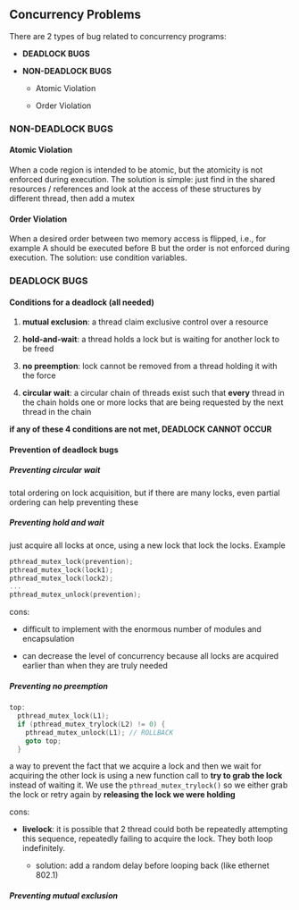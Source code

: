 ## Concurrency Problems

There are 2 types of bug related to concurrency programs:

- **DEADLOCK BUGS**

- **NON-DEADLOCK BUGS**
  
  - Atomic Violation
  
  - Order Violation

### NON-DEADLOCK BUGS

#### Atomic Violation

When a code region is intended to be atomic, but the atomicity is not enforced during execution. The solution is simple: just find in the shared resources / references and look at the access of these structures by different thread, then add a mutex

#### Order Violation

When a desired order between two memory access is flipped, i.e., for example A should be executed before B but the order is not enforced during execution. The solution: use condition variables.

### DEADLOCK BUGS

#### Conditions for a deadlock (all needed)

1. **mutual exclusion**: a thread claim exclusive control over a resource

2. **hold-and-wait**: a thread holds a lock but is waiting for another lock to be freed

3. **no preemption**: lock cannot be removed from a thread holding it with the force

4. **circular wait**: a circular chain of threads exist such that **every** thread in the chain holds one or more locks that are being requested by the next thread in the chain

**if any of these 4 conditions are not met, DEADLOCK CANNOT OCCUR**

#### Prevention of deadlock bugs

##### Preventing circular wait

total ordering on lock acquisition, but if there are many locks, even partial ordering can help preventing these

##### Preventing hold and wait

just acquire all locks at once, using a new lock that lock the locks. Example

```c
pthread_mutex_lock(prevention);
pthread_mutex_lock(lock1);
pthread_mutex_lock(lock2);
...
pthread_mutex_unlock(prevention);
```

cons:

- difficult to implement with the enormous number of modules and encapsulation

- can decrease the level of concurrency because all locks are acquired earlier than when they are truly needed

##### Preventing no preemption

```c
top:
  pthread_mutex_lock(L1);
  if (pthread_mutex_trylock(L2) != 0) {
    pthread_mutex_unlock(L1); // ROLLBACK
    goto top;
  }
```

a way to prevent the fact that we acquire a lock and then we wait for acquiring the other lock is using a new function call to **try to grab the lock** instead of waiting it. We use the ```pthread_mutex_trylock()``` so we either grab the lock or retry again by **releasing the lock we were holding**

cons:

- **livelock**: it is possible that 2 thread could both be repeatedly attempting this sequence, repeatedly failing to acquire the lock. They both loop indefinitely.
  
  - solution: add a random delay before looping back (like ethernet 802.1)

##### Preventing mutual exclusion
